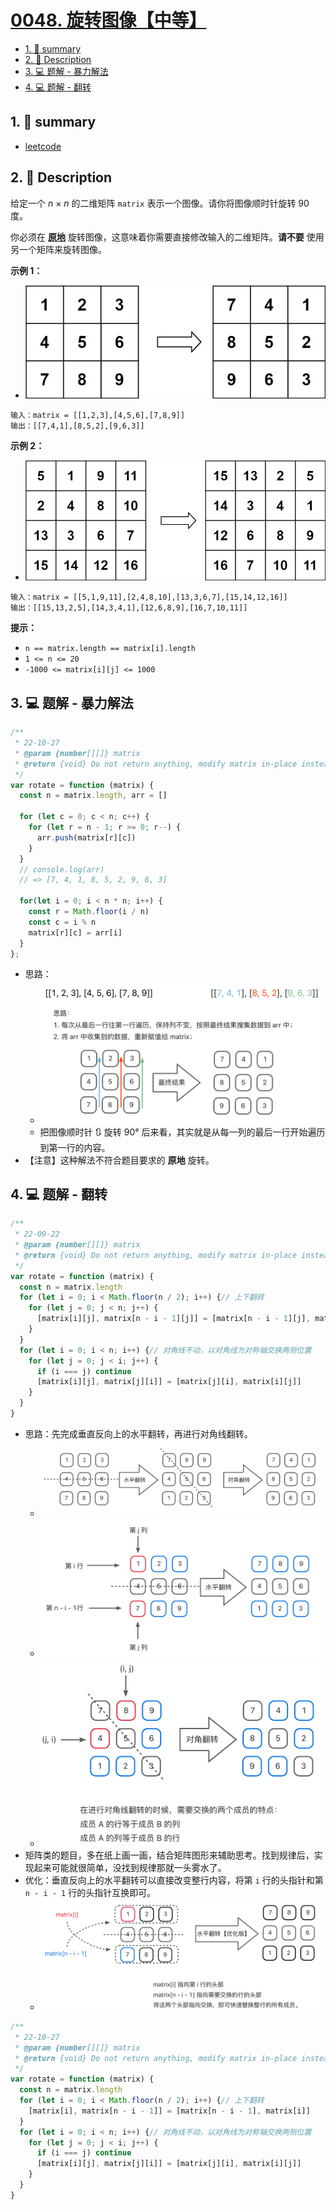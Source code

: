 # [0048. 旋转图像【中等】](https://github.com/Tdahuyou/leetcode/tree/main/0048.%20%E6%97%8B%E8%BD%AC%E5%9B%BE%E5%83%8F%E3%80%90%E4%B8%AD%E7%AD%89%E3%80%91)

<!-- region:toc -->
- [1. 📝 summary](#1--summary)
- [2. 📝 Description](#2--description)
- [3. 💻 题解 - 暴力解法](#3--题解---暴力解法)
- [4. 💻 题解 - 翻转](#4--题解---翻转)
<!-- endregion:toc -->

## 1. 📝 summary

- [leetcode](https://leetcode.cn/problems/rotate-image)

## 2. 📝 Description

给定一个 *n* × *n* 的二维矩阵 `matrix` 表示一个图像。请你将图像顺时针旋转 90 度。

你必须在 **[原地](https://baike.baidu.com/item/%E5%8E%9F%E5%9C%B0%E7%AE%97%E6%B3%95)** 旋转图像，这意味着你需要直接修改输入的二维矩阵。**请不要** 使用另一个矩阵来旋转图像。

**示例 1：**

- ![](md-imgs/2024-11-10-08-10-39.png)

```
输入：matrix = [[1,2,3],[4,5,6],[7,8,9]]
输出：[[7,4,1],[8,5,2],[9,6,3]]
```

**示例 2：**

- ![](md-imgs/2024-11-10-08-10-51.png)

```
输入：matrix = [[5,1,9,11],[2,4,8,10],[13,3,6,7],[15,14,12,16]]
输出：[[15,13,2,5],[14,3,4,1],[12,6,8,9],[16,7,10,11]]
```

**提示：**

- `n == matrix.length == matrix[i].length`
- `1 <= n <= 20`
- `-1000 <= matrix[i][j] <= 1000`

## 3. 💻 题解 - 暴力解法

```js
/**
 * 22-10-27
 * @param {number[][]} matrix
 * @return {void} Do not return anything, modify matrix in-place instead.
 */
var rotate = function (matrix) {
  const n = matrix.length, arr = []

  for (let c = 0; c < n; c++) {
    for (let r = n - 1; r >= 0; r--) {
      arr.push(matrix[r][c])
    }
  }
  // console.log(arr)
  // => [7, 4, 1, 8, 5, 2, 9, 6, 3]

  for(let i = 0; i < n * n; i++) {
    const r = Math.floor(i / n)
    const c = i % n
    matrix[r][c] = arr[i]
  }
};
```

- 思路：
  - ![](md-imgs/2024-11-10-08-27-33.png)
  - 把图像顺时针 🔃 旋转 90° 后来看，其实就是从每一列的最后一行开始遍历到第一行的内容。
- 【注意】这种解法不符合题目要求的 **原地** 旋转。

## 4. 💻 题解 - 翻转

```js
/**
 * 22-09-22
 * @param {number[][]} matrix
 * @return {void} Do not return anything, modify matrix in-place instead.
 */
var rotate = function (matrix) {
  const n = matrix.length
  for (let i = 0; i < Math.floor(n / 2); i++) {// 上下翻转
    for (let j = 0; j < n; j++) {
      [matrix[i][j], matrix[n - i - 1][j]] = [matrix[n - i - 1][j], matrix[i][j]]
    }
  }
  for (let i = 0; i < n; i++) {// 对角线不动，以对角线为对称轴交换两侧位置
    for (let j = 0; j < i; j++) {
      if (i === j) continue
      [matrix[i][j], matrix[j][i]] = [matrix[j][i], matrix[i][j]]
    }
  }
}
```

- 思路：先完成垂直反向上的水平翻转，再进行对角线翻转。
  - ![](md-imgs/2024-11-10-08-40-16.png)
  - ![](md-imgs/2024-11-10-08-40-26.png)
  - ![](md-imgs/2024-11-10-08-40-34.png)
- 矩阵类的题目，多在纸上画一画，结合矩阵图形来辅助思考。找到规律后，实现起来可能就很简单，没找到规律那就一头雾水了。
- 优化：垂直反向上的水平翻转可以直接改变整行内容，将第 `i` 行的头指针和第 `n - i - 1` 行的头指针互换即可。
  - ![](md-imgs/2024-11-10-08-53-26.png)

```js
/**
 * 22-10-27
 * @param {number[][]} matrix
 * @return {void} Do not return anything, modify matrix in-place instead.
 */
var rotate = function (matrix) {
  const n = matrix.length
  for (let i = 0; i < Math.floor(n / 2); i++) {// 上下翻转
    [matrix[i], matrix[n - i - 1]] = [matrix[n - i - 1], matrix[i]]
  }
  for (let i = 0; i < n; i++) {// 对角线不动，以对角线为对称轴交换两侧位置
    for (let j = 0; j < i; j++) {
      if (i === j) continue
      [matrix[i][j], matrix[j][i]] = [matrix[j][i], matrix[i][j]]
    }
  }
}
```